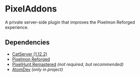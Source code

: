 # PixelAddons
A private server-side plugin that improves the Pixelmon Reforged experience.

## Dependencies
- [CatServer (1.12.2)](https://catmc.org/)
- [Pixelmon Reforged](https://reforged.gg)
- [PixelHunt Remastered](https://pixelmonmod.com/wiki/PixelHunt_Remastered) *(not required, but recommended)*
- [AtomDev](https://github.com/josephworks/AtomMC) *(only in project)*
